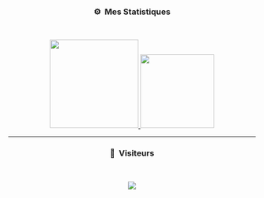 ### <p align="center">⚙️ &nbsp;Mes Statistiques</p>
<br>
<p align="center">
<a href="https://github.com/BugBoys100">
  <img height="180em" src="https://github-readme-stats-eight-theta.vercel.app/api?username=BugBoys100&show_icons=true&theme=react&include_all_commits=true&locale=fr"/>
  <img height="150em" src="https://github-readme-stats-eight-theta.vercel.app/api/top-langs/?username=BugBoys100&layout=compact&langs_count=8&theme=react&locale=fr"/>
</a>
  
</p>

-----

### <p align="center">👀 &nbsp;Visiteurs</p>
<br>
<p align="center">
  <img src="https://profile-counter.glitch.me/billythegoat356/count.svg" />
</p>
